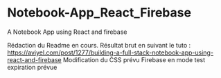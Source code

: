 # Notebook-App_React_Firebase
A Notebook App using React and firebase 

Rédaction du Readme en cours.
Résultat brut en suivant le tuto : https://aviyel.com/post/1277/building-a-full-stack-notebook-app-using-react-and-firebase
Modification du CSS prévu
Firebase en mode test expiration prévue
